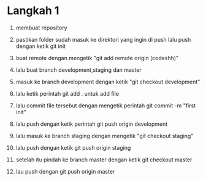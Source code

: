 # Langkah 1

1. membuat repository



2. pastikan folder sudah masuk ke direktori yang ingin di push lalu push dengan ketik git init



3. buat remote dengan mengetik "git add remote origin (codeshh)"



4. lalu buat branch development,staging dan master



5. masuk ke branch development dengan ketik "git checkout development"



6. lalu ketik perintah git add . untuk add file



7. lalu commit file tersebut dengan mengetik perintah git commit -m "first init"



8. lalu push dengan ketik perintah git push origin development



9. lalu masuk ke branch staging dengan mengetik "git checkout staging"



10. lalu push dengan ketik git push origin staging



11. setelah itu pindah ke branch master dengan ketik git checkout master



12. lau push dengan git push origin master
